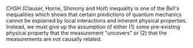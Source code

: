 CHSH (Clauser, Horne, Shimony and Holt) inequality is one of the Bell's inequalities which shows that certain predictions of quantum mechanics cannot be explained by local interactions and inherent physical properties. Instead, we must give up the assumption of either (1) some pre-existing physical property that the measurement "uncovers" or (2) that the measurements are not causally related.

<!--
[metadata-name]: Violation of CHSH inequality
[metadata-url]: https://github.com/amazon-braket/amazon-braket-algorithm-library/tree/main/src/braket/experimental/algorithms/chsh_inequality
-->
